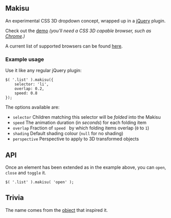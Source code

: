 ## Makisu

An experimental CSS 3D dropdown concept, wrapped up in a [jQuery](http://jquery.com/) plugin.

Check out the [demo](http://soulwire.github.com/Makisu/) _(you'll need a CSS 3D capable browser, such as [Chrome](www.google.com/chrome).)_

A current list of supported browsers can be found [here](http://caniuse.com/#search=3d%20transform).

### Example usage

Use it like any regular jQuery plugin:

    $( '.list' ).makisu({
        selector: 'li',
        overlap: 0.2,
        speed: 0.8
    });

The options available are:

 - `selector` Children matching this selector will be _folded_ into the Makisu
 - `speed` The animation duration (in _seconds_) for each folding item
 - `overlap` Fraction of `speed	` by which folding items overlap (`0` to `1`)
 - `shading` Default shading colour (`null` for no shading)
 - `perspective` Perspective to apply to 3D transformed objects
 
## API

Once an element has been extended as in the example above, you can `open`, `close` and `toggle` it.

	$( '.list' ).makisu( 'open' );
 
## Trivia

The name comes from the [object](http://en.wikipedia.org/wiki/Makisu) that inspired it.
